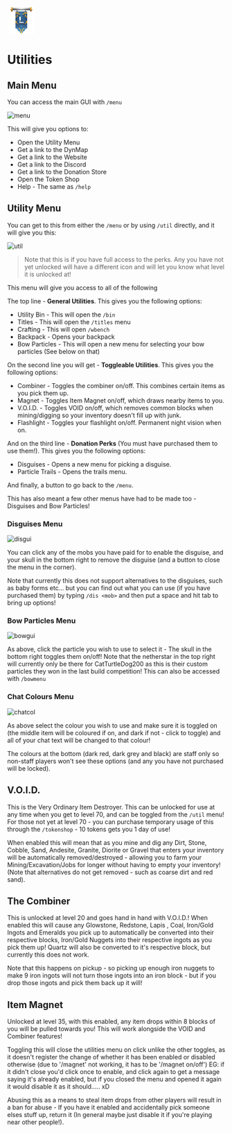 ![ribbon](L-ribbon.png) 

# Utilities


## Main Menu

You can access the main GUI with `/menu`

![menu](https://i.gyazo.com/f31340a0bbca5846e63caa6c2da8920c.png)

This will give you options to: 
- Open the Utility Menu
- Get a link to the DynMap
- Get a link to the Website
- Get a link to the Discord
- Get a link to the Donation Store
- Open the Token Shop
- Help - The same as `/help`


## Utility Menu

You can get to this from either the `/menu` or by using `/util` directly, and it will give you this:

![util](https://i.gyazo.com/d65a13901130fda5c6758ff9c529fd78.png)

>Note that this is if you have full access to the perks. Any you have not yet unlocked will have a different icon and will let you know what level it is unlocked at!

This menu will give you access to all of the following

The top line - **General Utilities**.
This gives you the following options:
- Utility Bin - This will open the `/bin`
- Titles - This will open the `/titles` menu
- Crafting - This will open `/wbench`
- Backpack - Opens your backpack
- Bow Particles - This will open a new menu for selecting your bow particles (See below on that)

On the second line you will get - **Toggleable Utilities**.
This gives you the following options:
- Combiner - Toggles the combiner on/off. This combines certain items as you pick them up.
- Magnet - Toggles Item Magnet on/off, which draws nearby items to you.
- V.O.I.D. - Toggles VOID on/off, which removes common blocks when mining/digging so your inventory doesn't fill up with junk.
- Flashlight - Toggles your flashlight on/off. Permanent night vision when on.

And on the third line - **Donation Perks** (You must have purchased them to use them!).
This gives you the following options:
- Disguises - Opens a new menu for picking a disguise.
- Particle Trails - Opens the trails menu.

And finally, a button to go back to the `/menu`.


This has also meant a few other menus have had to be made too - Disguises and Bow Particles!

### Disguises Menu

![disgui](https://i.gyazo.com/8055298437df671a2c85a0172b84f335.png)

You can click any of the mobs you have paid for to enable the disguise, and your skull in the bottom right to remove the disguise (and a button to close the menu in the corner).

Note that currently this does not support alternatives to the disguises, such as baby forms etc... but you can find out what you can use (if you have purchased them) by typing `/dis <mob>` and then put a space and hit tab to bring up options!


### Bow Particles Menu

![bowgui](https://i.gyazo.com/a8c714c7f647197dfae2d31d59f5d46e.png)

As above, click the particle you wish to use to select it - The skull in the bottom right toggles them on/off!
Note that the netherstar in the top right will currently only be there for CatTurtleDog200 as this is their custom particles they won in the last build competition!
This can also be accessed with `/bowmenu`


### Chat Colours Menu

![chatcol](https://i.gyazo.com/e1b2cb0e36daadca149403bc05ec9869.png)

As above select the colour you wish to use and make sure it is toggled on (the middle item will be coloured if on, and dark if not - click to toggle) and all of your chat text will be changed to that colour!

The colours at the bottom (dark red, dark grey and black) are staff only so non-staff players won't see these options (and any you have not purchased will be locked).


## V.O.I.D.

This is the Very Ordinary Item Destroyer.
This can be unlocked for use at any time when you get to level 70, and can be toggled from the `/util` menu!
For those not yet at level 70 - you can purchase temporary usage of this through the `/tokenshop` - 10 tokens gets you 1 day of use!

When enabled this will mean that as you mine and dig any Dirt, Stone, Cobble, Sand, Andesite, Granite, Diorite or Gravel that enters your inventory will be automatically removed/destroyed - allowing you to farm your Mining/Excavation/Jobs for longer without having to empty your inventory! (Note that alternatives do not get removed - such as coarse dirt and red sand).

## The Combiner

This is unlocked at level 20 and goes hand in hand with V.O.I.D.! When enabled this will cause any Glowstone, Redstone, Lapis , Coal, Iron/Gold Ingots and Emeralds you pick up to automatically be converted into their respective blocks, Iron/Gold Nuggets into their respective ingots as you pick them up! 
Quartz will also be converted to it's respective block, but currently this does not work.

Note that this happens on pickup - so picking up enough iron nuggets to make 9 iron ingots will not turn those ingots into an iron block - but if you drop those ingots and pick them back up it will!

## Item Magnet

Unlocked at level 35, with this enabled, any item drops within 8 blocks of you will be pulled towards you! This will work alongside the VOID and Combiner features!

Toggling this will close the utilities menu on click unlike the other toggles, as it doesn't register the change of whether it has been enabled or disabled otherwise (due to '/magnet' not working, it has to be '/magnet on/off')
EG: if it didn't close you'd click once to enable, and click again to get a message saying it's already enabled, but if you closed the menu and opened it again it would disable it as it should..... xD

Abusing this as a means to steal item drops from other players will result in a ban for abuse - If you have it enabled and accidentally pick someone elses stuff up, return it (In general maybe just disable it if you're playing near other people!).
